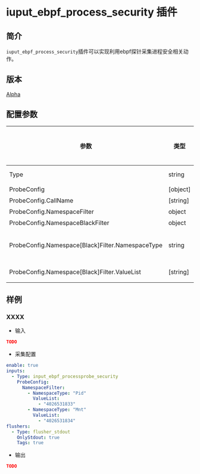 # iuput_ebpf_process_security 插件

## 简介

`iuput_ebpf_process_security`插件可以实现利用ebpf探针采集进程安全相关动作。

## 版本

[Alpha](../stability-level.md)

## 配置参数

|  **参数**  |  **类型**  |  **是否必填**  |  **默认值**  |  **说明**  |
| --- | --- | --- | --- | --- |
|  Type  |  string  |  是  |  /  |  插件类型。固定为iuput\_ebpf\_process\_security  |
|  ProbeConfig  |  \[object\]  |  是  |  /  |  插件配置参数列表  |
|  ProbeConfig.CallName  |  \[string\]  |  否  |  空  |  系统调用函数  |
|  ProbeConfig.NamespaceFilter  |  object  |  否  |  空  |  命名空间  |
|  ProbeConfig.NamespaceBlackFilter  |  object  |  否  |  空  |  命名空间  |
|  ProbeConfig.Namespace\[Black\]Filter.NamespaceType  |  string  |  是  |  /  |  命名空间类型 \[范围：Uts, Ipc, Mnt, Pid, PidForChildren, Net, Cgroup, User, Time, TimeForChildren\] |
|  ProbeConfig.Namespace\[Black\]Filter.ValueList  |  \[string\]  |  是  |  /  |  特定命名空间类型对应的取值列表 |

## 样例

### XXXX

* 输入

```json
TODO
```

* 采集配置

```yaml
enable: true
inputs:
  - Type: input_ebpf_processprobe_security
    ProbeConfig:
      NamespaceFilter:
        - NamespaceType: "Pid"
          ValueList: 
            - "4026531833"
        - NamespaceType: "Mnt"
          ValueList: 
            - "4026531834"
flushers:
  - Type: flusher_stdout
    OnlyStdout: true
    Tags: true
```

* 输出

```json
TODO
```
